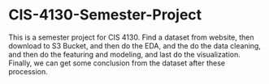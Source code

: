 # CIS-4130-Semester-Project
This is a semester project for CIS 4130. Find a dataset from website, then download to S3 Bucket, and then do the EDA, and the do the data cleaning, and then do the featuring and modeling, and last do the visualization. Finally, we can get some conclusion from the dataset after these procession.
